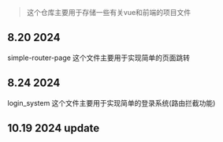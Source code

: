 >这个仓库主要用于存储一些有关vue和前端的项目文件

## 8.20 2024
simple-router-page
这个文件主要用于实现简单的页面跳转

## 8.24 2024
login_system
这个文件主要用于实现简单的登录系统(路由拦截功能)

## 10.19 2024 update

